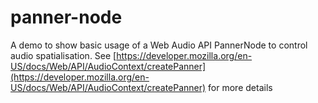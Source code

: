 # panner-node
A demo to show basic usage of a Web Audio API PannerNode to control audio spatialisation. See [https://developer.mozilla.org/en-US/docs/Web/API/AudioContext/createPanner](https://developer.mozilla.org/en-US/docs/Web/API/AudioContext/createPanner) for more details
